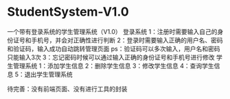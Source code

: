 # StudentSystem-V1.0
一个带有登录系统的学生管理系统（V1.0）
登录系统 1：注册时需要输入自己的身份证号和手机号，并会对正确性进行判断
         2：登录时需要输入正确的用户名、密码和验证码，输入成功自动跳转管理页面
         ps：验证码可以多次输入，用户名和密码只能输入3次
         3：忘记密码时候可以通过输入正确的身份证号和手机号进行修改
学生管理系统 1：添加学生信息
            2：删除学生信息
            3：修改学生信息
            4：查询学生信息
            5：退出学生管理系统

待完善：没有前端页面、没有进行工具的封装
